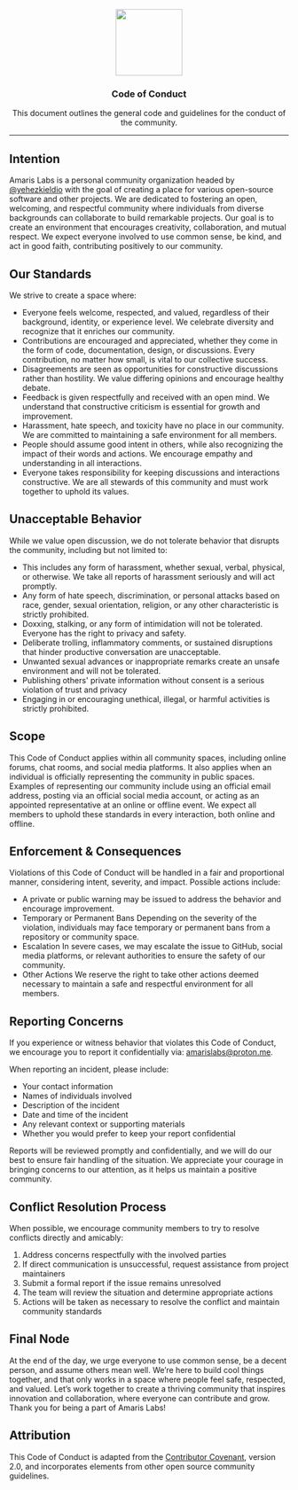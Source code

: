 <div align="center">

<img src="https://avatars.githubusercontent.com/u/193309391?s=200&v=4" align="center" width="120px" height="120px">

<h3>Code of Conduct</h3>
<p>This document outlines the general code and guidelines for the conduct of the community.</p>

</div>

---

## Intention

Amaris Labs is a personal community organization headed by [@yehezkieldio](https://github.com/yehezkieldio) with the goal of creating a place for various open-source software and other projects. We are dedicated to fostering an open, welcoming, and respectful community where individuals from diverse backgrounds can collaborate to build remarkable projects. Our goal is to create an environment that encourages creativity, collaboration, and mutual respect. We expect everyone involved to use common sense, be kind, and act in good faith, contributing positively to our community.


## Our Standards

We strive to create a space where:

- Everyone feels welcome, respected, and valued, regardless of their background, identity, or experience level. We celebrate diversity and recognize that it enriches our community.
- Contributions are encouraged and appreciated, whether they come in the form of code, documentation, design, or discussions. Every contribution, no matter how small, is vital to our collective success.
- Disagreements are seen as opportunities for constructive discussions rather than hostility. We value differing opinions and encourage healthy debate.
- Feedback is given respectfully and received with an open mind. We understand that constructive criticism is essential for growth and improvement.
- Harassment, hate speech, and toxicity have no place in our community. We are committed to maintaining a safe environment for all members.
- People should assume good intent in others, while also recognizing the impact of their words and actions. We encourage empathy and understanding in all interactions.
- Everyone takes responsibility for keeping discussions and interactions constructive. We are all stewards of this community and must work together to uphold its values.

## Unacceptable Behavior

While we value open discussion, we do not tolerate behavior that disrupts the community, including but not limited to:

- This includes any form of harassment, whether sexual, verbal, physical, or otherwise. We take all reports of harassment seriously and will act promptly.
- Any form of hate speech, discrimination, or personal attacks based on race, gender, sexual orientation, religion, or any other characteristic is strictly prohibited.
- Doxxing, stalking, or any form of intimidation will not be tolerated. Everyone has the right to privacy and safety.
- Deliberate trolling, inflammatory comments, or sustained disruptions that hinder productive conversation are unacceptable.
- Unwanted sexual advances or inappropriate remarks create an unsafe environment and will not be tolerated.
- Publishing others' private information without consent is a serious violation of trust and privacy
- Engaging in or encouraging unethical, illegal, or harmful activities is strictly prohibited.

## Scope

This Code of Conduct applies within all community spaces, including online forums, chat rooms, and social media platforms. It also applies when an individual is officially representing the community in public spaces. Examples of representing our community include using an official email address, posting via an official social media account, or acting as an appointed representative at an online or offline event. We expect all members to uphold these standards in every interaction, both online and offline.

## Enforcement & Consequences

Violations of this Code of Conduct will be handled in a fair and proportional manner, considering intent, severity, and impact. Possible actions include:

- A private or public warning may be issued to address the behavior and encourage improvement.
- Temporary or Permanent Bans Depending on the severity of the violation, individuals may face temporary or permanent bans from a repository or community space.
- Escalation In severe cases, we may escalate the issue to GitHub, social media platforms, or relevant authorities to ensure the safety of our community.
- Other Actions We reserve the right to take other actions deemed necessary to maintain a safe and respectful environment for all members.

## Reporting Concerns

If you experience or witness behavior that violates this Code of Conduct, we encourage you to report it confidentially via: [amarislabs@proton.me](mailto:amarislabs@proton.me).

When reporting an incident, please include:
- Your contact information
- Names of individuals involved
- Description of the incident
- Date and time of the incident
- Any relevant context or supporting materials
- Whether you would prefer to keep your report confidential

Reports will be reviewed promptly and confidentially, and we will do our best to ensure fair handling of the situation. We appreciate your courage in bringing concerns to our attention, as it helps us maintain a positive community.

## Conflict Resolution Process

When possible, we encourage community members to try to resolve conflicts directly and amicably:

1. Address concerns respectfully with the involved parties
2. If direct communication is unsuccessful, request assistance from project maintainers
3. Submit a formal report if the issue remains unresolved
4. The team will review the situation and determine appropriate actions
5. Actions will be taken as necessary to resolve the conflict and maintain community standards

## Final Node

At the end of the day, we urge everyone to use common sense, be a decent person, and assume others mean well. We’re here to build cool things together, and that only works in a space where people feel safe, respected, and valued. Let’s work together to create a thriving community that inspires innovation and collaboration, where everyone can contribute and grow. Thank you for being a part of Amaris Labs!

## Attribution

This Code of Conduct is adapted from the [Contributor Covenant](https://www.contributor-covenant.org), version 2.0, and incorporates elements from other open source community guidelines.

